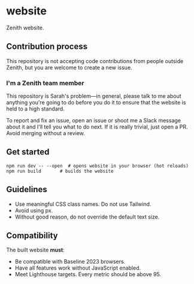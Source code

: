 # website
Zenith website.

## Contribution process
This repository is not accepting code contributions from people outside Zenith, but you are welcome to create a new issue.

### I'm a Zenith team member
This repository is Sarah's problem—in general, please talk to me about anything you're going to do before you do it to ensure that the website is held to a high standard.

To report and fix an issue, open an issue or shoot me a Slack message about it and I'll tell you what to do next. If it is really trivial, just open a PR. Avoid merging without a review.

## Get started
```
npm run dev -- --open  # opens website in your browser (hot reloads)
npm run build       # builds the website
```

## Guidelines
- Use meaningful CSS class names. Do not use Tailwind.
- Avoid using px.
- Without good reason, do not override the default text size.

## Compatibility
The built website **must**:
- Be compatible with Baseline 2023 browsers.
- Have all features work without JavaScript enabled.
- Meet Lighthouse targets. Every metric should be above 95.
